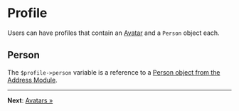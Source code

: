 # Profile

Users can have profiles that contain an [Avatar](avatars.md) and a `Person` object each.

## Person

The `$profile->person` variable is a reference to a [Person object from the Address Module](https://konekt.dev/address/0.9/person).

---

**Next**: [Avatars &raquo;](avatars.md)
